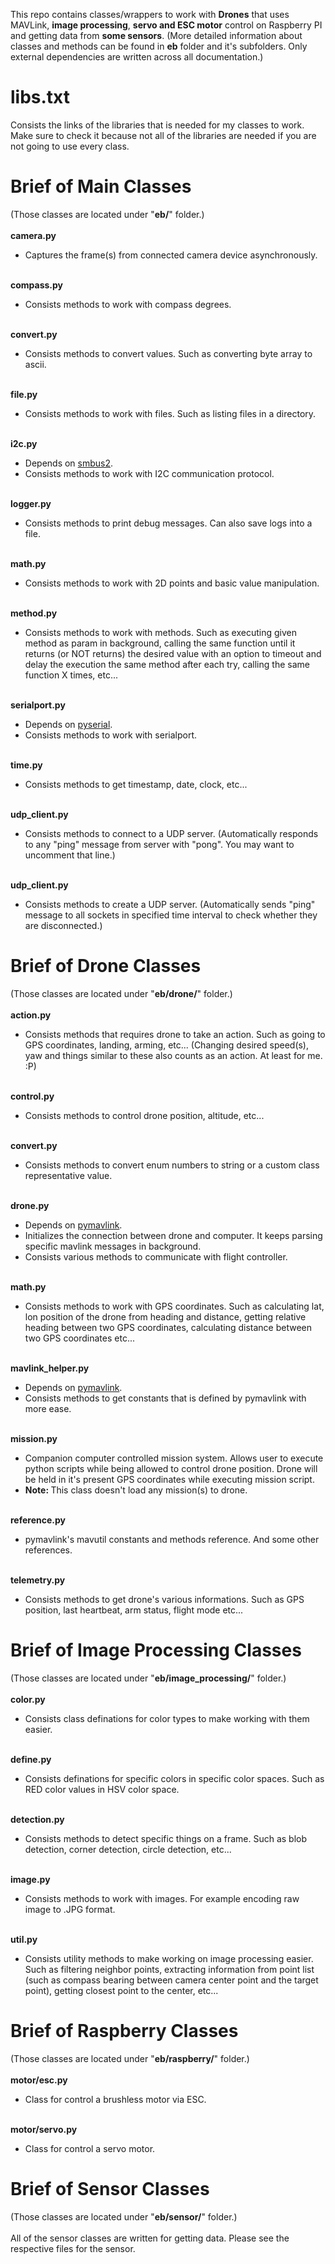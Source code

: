 This repo contains classes/wrappers to work with <b>Drones</b> that uses MAVLink, <b>image processing</b>,  <b>servo and ESC motor</b> control on Raspberry PI and getting data from <b>some sensors</b>.
(More detailed information about classes and methods can be found in <b>eb</b> folder and it's subfolders. Only external dependencies are written across all documentation.) 

# libs.txt
Consists the links of the libraries that is needed for my classes to work. Make sure to check it because not all of the libraries are needed if you are not going to use every class.

# Brief of Main Classes
(Those classes are located under "<b>eb/</b>" folder.)
<br><br>
<b>camera.py</b>

* Captures the frame(s) from connected camera device asynchronously.

<br>
<b>compass.py</b>

* Consists methods to work with compass degrees.

<br>
<b>convert.py</b>

* Consists methods to convert values. Such as converting byte array to ascii.

<br>
<b>file.py</b>

* Consists methods to work with files. Such as listing files in a directory.

<br>
<b>i2c.py</b>

* Depends on <a href="https://pypi.org/project/smbus2/">smbus2</a>.
* Consists methods to work with I2C communication protocol.

<br>
<b>logger.py</b>

* Consists methods to print debug messages. Can also save logs into a file.

<br>
<b>math.py</b>

* Consists methods to work with 2D points and basic value manipulation.

<br>
<b>method.py</b>

* Consists methods to work with methods. Such as executing given method as param in background, calling the same function until it returns (or NOT returns) the desired value with an option to timeout and delay the execution the same method after each try, calling the same function X times, etc...

<br>
<b>serialport.py</b>

* Depends on <a href="https://pypi.org/project/pyserial/">pyserial</a>.
* Consists methods to work with serialport.

<br>
<b>time.py</b>

* Consists methods to get timestamp, date, clock, etc...

<br>
<b>udp_client.py</b>

* Consists methods to connect to a UDP server. (Automatically responds to any "ping" message from server with "pong". You may want to uncomment that line.)

<br>
<b>udp_client.py</b>

* Consists methods to create a UDP server. (Automatically sends "ping" message to all sockets in specified time interval to check whether they are disconnected.)

# Brief of Drone Classes
(Those classes are located under "<b>eb/drone/</b>" folder.)
<br><br>
<b>action.py</b>

* Consists methods that requires drone to take an action. Such as going to GPS coordinates, landing, arming, etc... (Changing desired speed(s), yaw and things similar to these also counts as an action. At least for me. :P)

<br>
<b>control.py</b>

* Consists methods to control drone position, altitude, etc...

<br>
<b>convert.py</b>

* Consists methods to convert enum numbers to string or a custom class representative value.

<br>
<b>drone.py</b>

* Depends on <a href="https://github.com/ArduPilot/pymavlink/">pymavlink</a>.
* Initializes the connection between drone and computer. It keeps parsing specific mavlink messages in background.
* Consists various methods to communicate with flight controller.

<br>
<b>math.py</b>

* Consists methods to work with GPS coordinates. Such as calculating lat, lon position of the drone from heading and distance, getting relative heading between two GPS coordinates, calculating distance between two GPS coordinates etc...

<br>
<b>mavlink_helper.py</b>

* Depends on <a href="https://github.com/ArduPilot/pymavlink/">pymavlink</a>.
* Consists methods to get constants that is defined by pymavlink with more ease.

<br>
<b>mission.py</b>

* Companion computer controlled mission system. Allows user to execute python scripts while being allowed to control drone position. Drone will be held in it's present GPS coordinates while executing mission script.
* <b>Note: </b> This class doesn't load any mission(s) to drone.

<br>
<b>reference.py</b>

* pymavlink's mavutil constants and methods reference. And some other references.

<br>
<b>telemetry.py</b>

* Consists methods to get drone's various informations. Such as GPS position, last heartbeat, arm status, flight mode etc...

# Brief of Image Processing Classes
(Those classes are located under "<b>eb/image_processing/</b>" folder.)
<br><br>
<b>color.py</b>

* Consists class definations for color types to make working with them easier.

<br>
<b>define.py</b>

* Consists definations for specific colors in specific color spaces. Such as RED color values in HSV color space.

<br>
<b>detection.py</b>

* Consists methods to detect specific things on a frame. Such as blob detection, corner detection, circle detection, etc...

<br>
<b>image.py</b>

* Consists methods to work with images. For example encoding raw image to .JPG format.

<br>
<b>util.py</b>

* Consists utility methods to make working on image processing easier. Such as filtering neighbor points, extracting information from point list (such as compass bearing between camera center point and the target point), getting closest point to the center, etc...

# Brief of Raspberry Classes
(Those classes are located under "<b>eb/raspberry/</b>" folder.)
<br><br>
<b>motor/esc.py</b>

* Class for control a brushless motor via ESC.

<br>
<b>motor/servo.py</b>

* Class for control a servo motor.

# Brief of Sensor Classes
(Those classes are located under "<b>eb/sensor/</b>" folder.)
<br><br>
All of the sensor classes are written for getting data. Please see the respective files for the sensor.
